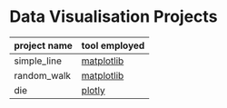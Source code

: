 # Data Visualisation Projects

| project name | tool employed|
|-----|----|
|simple_line |[matplotlib](https://matplotlib.org/gallery/) |
|random_walk | [matplotlib](https://matplotlib.org/gallery/)|
|die | [plotly](https://plot.ly/python/)|

